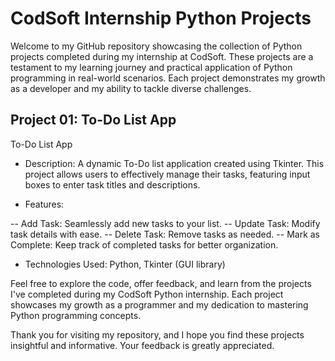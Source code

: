 # CodSoft Internship Python Projects

Welcome to my GitHub repository showcasing the collection of Python projects completed during my internship at CodSoft. These projects are a testament to my learning journey and practical application of Python programming in real-world scenarios. Each project demonstrates my growth as a developer and my ability to tackle diverse challenges.

## Project 01: To-Do List App
To-Do List App

- Description: A dynamic To-Do list application created using Tkinter. This project allows users to effectively manage their tasks, featuring input boxes to enter task titles and descriptions.

- Features:

-- Add Task: Seamlessly add new tasks to your list.
-- Update Task: Modify task details with ease.
-- Delete Task: Remove tasks as needed.
-- Mark as Complete: Keep track of completed tasks for better organization.
- Technologies Used: Python, Tkinter (GUI library)

Feel free to explore the code, offer feedback, and learn from the projects I've completed during my CodSoft Python internship. Each project showcases my growth as a programmer and my dedication to mastering Python programming concepts.

Thank you for visiting my repository, and I hope you find these projects insightful and informative. Your feedback is greatly appreciated.
